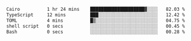 <!--START_SECTION:waka-->

```txt
Cairo          1 hr 24 mins    ████████████████████▓░░░░   82.03 %
TypeScript     12 mins         ███░░░░░░░░░░░░░░░░░░░░░░   12.42 %
TOML           4 mins          █▒░░░░░░░░░░░░░░░░░░░░░░░   04.75 %
shell script   0 secs          ░░░░░░░░░░░░░░░░░░░░░░░░░   00.45 %
Bash           0 secs          ░░░░░░░░░░░░░░░░░░░░░░░░░   00.28 %
```

<!--END_SECTION:waka-->